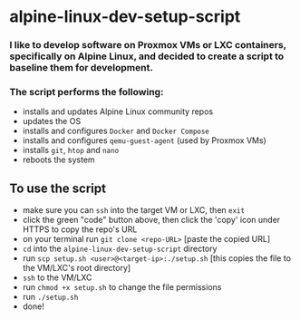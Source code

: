# alpine-linux-dev-setup-script

### I like to develop software on Proxmox VMs or LXC containers, specifically on Alpine Linux, and decided to create a script to baseline them for development.

### The script performs the following:

* installs and updates Alpine Linux community repos
* updates the OS
* installs and configures `Docker` and `Docker Compose`
* installs and configures `qemu-guest-agent` (used by Proxmox VMs)
* installs `git`, `htop` and `nano`
* reboots the system

## To use the script

* make sure you can `ssh` into the target VM or LXC, then `exit`
* click the green "code" button above, then click the 'copy' icon under HTTPS to copy the repo's URL
* on your terminal run `git clone <repo-URL>` [paste the copied URL]
* `cd` into the `alpine-linux-dev-setup-script` directory
* run `scp setup.sh <user>@<target-ip>:./setup.sh` [this copies the file to the VM/LXC's root directory]
* `ssh` to the VM/LXC
* run `chmod +x setup.sh` to change the file permissions
* run `./setup.sh`
* done!